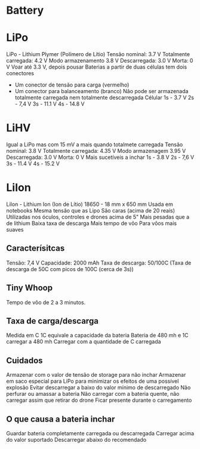 # Battery

# LiPo
LiPo - Lithium Plymer (Polímero de Lítio)
Tensão nominal: 3.7 V
Totalmente carregada: 4.2 V
Modo armazenamento 3.8 V
Descarregada: 3.0 V
Morta: 0 V
Voar até 3.3 V, depois pousar
Baterias a partir de duas células tem dois conectores
* Um conector de tensão para carga (vermelho)
* Um conector para balanceamento (branco)
Não pode ser armazenada totalmente carregada nem totalmente descarregada
Célular
1s - 3.7 V
2s - 7,4 V
3s - 11.1 V
4s - 14.8 V

# LiHV
Igual a LiPo mas com 15 mV a mais quando totalmete carregada
Tensão nominal: 3.8 V
Totalmente carregada: 4.35 V
Modo armazenagem 3.95 V
Descarregada: 3.0 V
Morta: 0 V
Mais sucetíveis a inchar
1s - 3.8 V
2s - 7,6 V
3s - 11.4 V
4s - 15.2 V

# LiIon
LiIon - Lithium Ion (Ion de Lítio)
18650 - 18 mm x 650 mm
Usada em notebooks
Mesma tensão que as Lipo
São caras (acima de 20 reais)
Utilizadas nos óculos, controles e drones acima de 5"
Mais pesadas que a de lithium
Baixa taxa de descarga
Mais tempo de vôo
Para vôos mais suaves

## Caracterísitcas
Tensão: 7,4 V
Capacidade: 2000 mAh
Taxa de descarga: 50/100C (Taxa de descarga de 50C com picos de 100C (cerca de 3s))

## Tiny Whoop
Tempo de vôo de 2 a 3 minutos.

## Taxa de carga/descarga
Medida em C
1C equivale a capacidade da bateria
Bateria de 480 mh e 1C carregar a 480 mh
Carregar com a quantidade de C carregada

## Cuidados
Armazenar com o valor de tensão de storage para não inchar
Armazenar em saco especial para LiPo para minimizar os efeitos de uma possível explosão
Evitar descarregar a baixo do valor mínimo de descarregado
Não perfurar ou amassar a bateria
Não carregar com a bateria quente, não carregar assim que retirar do drone
Ficar presente durante o carregamento

## O que causa a bateria inchar
Guardar bateria completamente carregada ou descarregada
Carregar acima do valor suportado
Descarregar abaixo do recomendado
